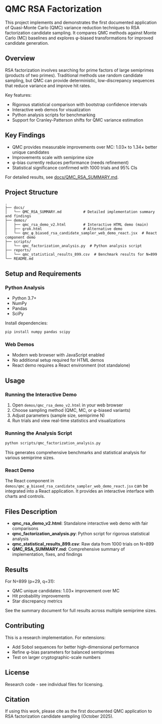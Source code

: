 # QMC RSA Factorization

This project implements and demonstrates the first documented application of Quasi-Monte Carlo (QMC) variance reduction techniques to RSA factorization candidate sampling. It compares QMC methods against Monte Carlo (MC) baselines and explores φ-biased transformations for improved candidate generation.

## Overview

RSA factorization involves searching for prime factors of large semiprimes (products of two primes). Traditional methods use random candidate sampling, but QMC can provide deterministic, low-discrepancy sequences that reduce variance and improve hit rates.

Key features:
- Rigorous statistical comparison with bootstrap confidence intervals
- Interactive web demos for visualization
- Python analysis scripts for benchmarking
- Support for Cranley-Patterson shifts for QMC variance estimation

## Key Findings

- QMC provides measurable improvements over MC: 1.03× to 1.34× better unique candidates
- Improvements scale with semiprime size
- φ-bias currently reduces performance (needs refinement)
- Statistical significance confirmed with 1000 trials and 95% CIs

For detailed results, see [docs/QMC_RSA_SUMMARY.md](docs/QMC_RSA_SUMMARY.md).

## Project Structure

```
.
├── docs/
│   └── QMC_RSA_SUMMARY.md          # Detailed implementation summary and findings
├── demos/
│   ├── qmc_rsa_demo_v2.html        # Interactive HTML demo (main)
│   ├── grok.html                   # Alternative demo
│   └── qmc_φ_biased_rsa_candidate_sampler_web_demo_react.jsx  # React component demo
├── scripts/
│   └── qmc_factorization_analysis.py  # Python analysis script
├── reports/
│   └── qmc_statistical_results_899.csv  # Benchmark results for N=899
└── README.md
```

## Setup and Requirements

### Python Analysis
- Python 3.7+
- NumPy
- Pandas
- SciPy

Install dependencies:
```bash
pip install numpy pandas scipy
```

### Web Demos
- Modern web browser with JavaScript enabled
- No additional setup required for HTML demos
- React demo requires a React environment (not standalone)

## Usage

### Running the Interactive Demo
1. Open `demos/qmc_rsa_demo_v2.html` in your web browser
2. Choose sampling method (QMC, MC, or φ-biased variants)
3. Adjust parameters (sample size, semiprime N)
4. Run trials and view real-time statistics and visualizations

### Running the Analysis Script
```bash
python scripts/qmc_factorization_analysis.py
```

This generates comprehensive benchmarks and statistical analysis for various semiprime sizes.

### React Demo
The React component in `demos/qmc_φ_biased_rsa_candidate_sampler_web_demo_react.jsx` can be integrated into a React application. It provides an interactive interface with charts and controls.

## Files Description

- **qmc_rsa_demo_v2.html**: Standalone interactive web demo with fair comparisons
- **qmc_factorization_analysis.py**: Python script for rigorous statistical analysis
- **qmc_statistical_results_899.csv**: Raw data from 1000 trials on N=899
- **QMC_RSA_SUMMARY.md**: Comprehensive summary of implementation, fixes, and findings

## Results

For N=899 (p=29, q=31):
- QMC unique candidates: 1.03× improvement over MC
- Hit probability improvements
- Star discrepancy metrics

See the summary document for full results across multiple semiprime sizes.

## Contributing

This is a research implementation. For extensions:
- Add Sobol sequences for better high-dimensional performance
- Refine φ-bias parameters for balanced semiprimes
- Test on larger cryptographic-scale numbers

## License

Research code - see individual files for licensing.

## Citation

If using this work, please cite as the first documented QMC application to RSA factorization candidate sampling (October 2025).